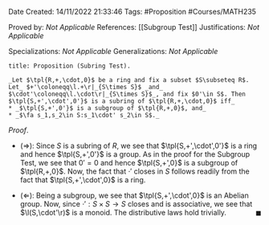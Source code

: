 <div class="topSpace"></div>

Date Created: 14/11/2022 21:33:46
Tags: #Proposition #Courses/MATH235

Proved by: _Not Applicable_
References: [[Subgroup Test]]
Justifications: _Not Applicable_

Specializations: _Not Applicable_
Generalizations: _Not Applicable_

``` ad-Proposition
title: Proposition (Subring Test).

_Let $\tpl{R,+,\cdot,0}$ be a ring and fix a subset $S\subseteq R$. Let_ $+'\coloneqq\l.+\r|_{S\times S}$ _and_ $\cdot'\coloneqq\l.\cdot\r|_{S\times S}$_, and fix $0'\in S$. Then $\tpl{S,+',\cdot',0'}$ is a subring of $\tpl{R,+,\cdot,0}$ iff_
* _$\tpl{S,+',0'}$ is a subgroup of $\tpl{R,+,0}$, and_
* _$\fa s_1,s_2\in S:s_1\cdot' s_2\in S$._

```

_Proof_.
* ($\Rightarrow$): Since $S$ is a subring of $R$, we see that $\tpl{S,+',\cdot',0'}$ is a ring and hence $\tpl{S,+',0'}$ is a group. As in the proof for the Subgroup Test, we see that $0'=0$ and hence $\tpl{S,+',0}$ is a subgroup of $\tpl{R,+,0}$. Now, the fact that $\cdot'$ closes in $S$ follows readily from the fact that $\tpl{S,+',\cdot',0}$ is a ring.

* ($\Leftarrow$): Being a subgroup, we see that $\tpl{S,+',\cdot',0}$ is an Abelian group. Now, since $\cdot':S\times S\to S$ closes and is associative, we see that $\l(S,\cdot'\r)$ is a monoid. The distributive laws hold trivially.<span style="float:right;">$\blacksquare$</span>
